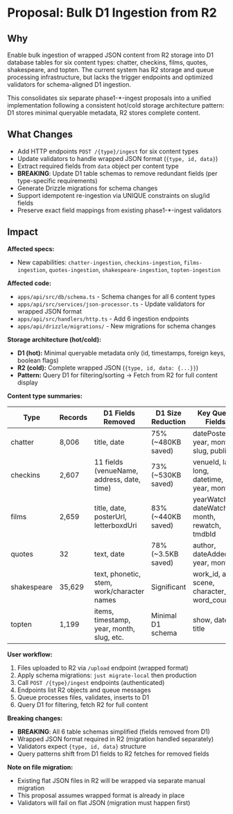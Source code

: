 # Proposal: Bulk D1 Ingestion from R2

## Why

Enable bulk ingestion of wrapped JSON content from R2 storage into D1 database tables for six content types: chatter, checkins, films, quotes, shakespeare, and topten. The current system has R2 storage and queue processing infrastructure, but lacks the trigger endpoints and optimized validators for schema-aligned D1 ingestion.

This consolidates six separate phase1-*-ingest proposals into a unified implementation following a consistent hot/cold storage architecture pattern: D1 stores minimal queryable metadata, R2 stores complete content.

## What Changes

- Add HTTP endpoints `POST /{type}/ingest` for six content types
- Update validators to handle wrapped JSON format (`{type, id, data}`)
- Extract required fields from `data` object per content type
- **BREAKING**: Update D1 table schemas to remove redundant fields (per type-specific requirements)
- Generate Drizzle migrations for schema changes
- Support idempotent re-ingestion via UNIQUE constraints on slug/id fields
- Preserve exact field mappings from existing phase1-*-ingest validators

## Impact

**Affected specs:**
- New capabilities: `chatter-ingestion`, `checkins-ingestion`, `films-ingestion`, `quotes-ingestion`, `shakespeare-ingestion`, `topten-ingestion`

**Affected code:**
- `apps/api/src/db/schema.ts` - Schema changes for all 6 content types
- `apps/api/src/services/json-processor.ts` - Update validators for wrapped JSON format
- `apps/api/src/handlers/http.ts` - Add 6 ingestion endpoints
- `apps/api/drizzle/migrations/` - New migrations for schema changes

**Storage architecture (hot/cold):**
- **D1 (hot):** Minimal queryable metadata only (id, timestamps, foreign keys, boolean flags)
- **R2 (cold):** Complete wrapped JSON (`{type, id, data: {...}}`)
- **Pattern:** Query D1 for filtering/sorting → Fetch from R2 for full content display

**Content type summaries:**

| Type | Records | D1 Fields Removed | D1 Size Reduction | Key Query Fields |
|------|---------|-------------------|-------------------|------------------|
| chatter | 8,006 | title, date | 75% (~480KB saved) | datePosted, year, month, slug, publish |
| checkins | 2,607 | 11 fields (venueName, address, date, time) | 73% (~530KB saved) | venueId, lat, long, datetime, year, month |
| films | 2,659 | title, date, posterUrl, letterboxdUri | 83% (~440KB saved) | yearWatched, dateWatched, month, rewatch, tmdbId |
| quotes | 32 | text, date | 78% (~3.5KB saved) | author, dateAdded, year, month |
| shakespeare | 35,629 | text, phonetic, stem, work/character names | Significant | work_id, act, scene, character_id, word_count |
| topten | 1,199 | items, timestamp, year, month, slug, etc. | Minimal D1 schema | show, date, title |

**User workflow:**
1. Files uploaded to R2 via `/upload` endpoint (wrapped format)
2. Apply schema migrations: `just migrate-local` then production
3. Call `POST /{type}/ingest` endpoints (authenticated)
4. Endpoints list R2 objects and queue messages
5. Queue processes files, validates, inserts to D1
6. Query D1 for filtering, fetch R2 for full content

**Breaking changes:**
- **BREAKING**: All 6 table schemas simplified (fields removed from D1)
- Wrapped JSON format required in R2 (migration handled separately)
- Validators expect `{type, id, data}` structure
- Query patterns shift from D1 fields to R2 fetches for removed fields

**Note on file migration:**
- Existing flat JSON files in R2 will be wrapped via separate manual migration
- This proposal assumes wrapped format is already in place
- Validators will fail on flat JSON (migration must happen first)
